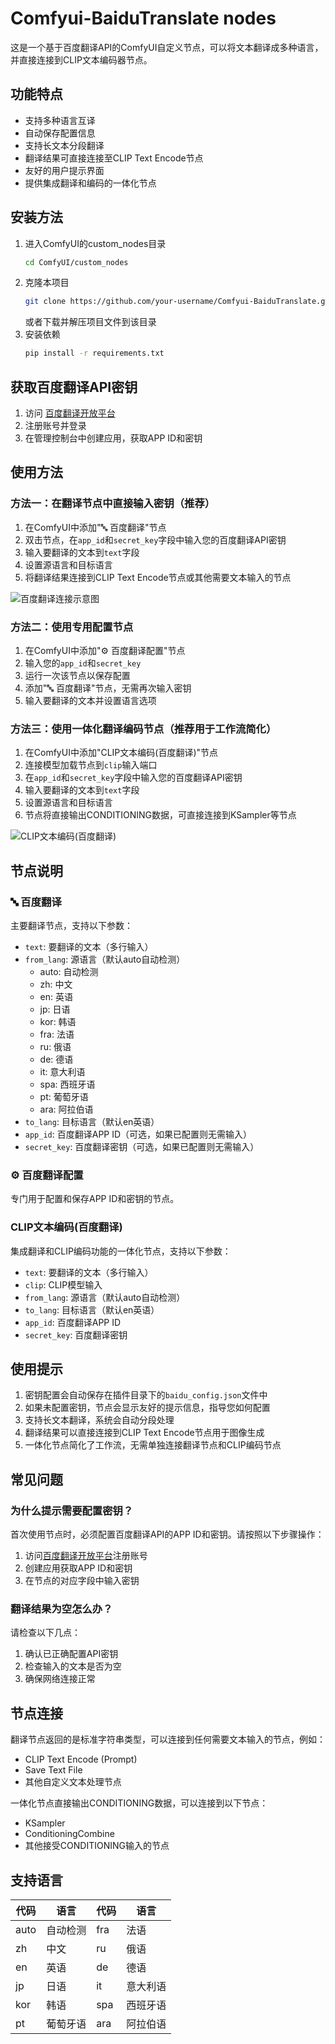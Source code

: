 # Comfyui-BaiduTranslate nodes

这是一个基于百度翻译API的ComfyUI自定义节点，可以将文本翻译成多种语言，并直接连接到CLIP文本编码器节点。

## 功能特点

- 支持多种语言互译
- 自动保存配置信息
- 支持长文本分段翻译
- 翻译结果可直接连接至CLIP Text Encode节点
- 友好的用户提示界面
- 提供集成翻译和编码的一体化节点

## 安装方法

1. 进入ComfyUI的custom_nodes目录
   ```bash
   cd ComfyUI/custom_nodes
   ```
2. 克隆本项目
   ```bash
   git clone https://github.com/your-username/Comfyui-BaiduTranslate.git
   ```
   或者下载并解压项目文件到该目录
3. 安装依赖
   ```bash
   pip install -r requirements.txt
   ```

## 获取百度翻译API密钥

1. 访问 [百度翻译开放平台](https://fanyi-api.baidu.com/)
2. 注册账号并登录
3. 在管理控制台中创建应用，获取APP ID和密钥

## 使用方法

### 方法一：在翻译节点中直接输入密钥（推荐）

1. 在ComfyUI中添加"🔤 百度翻译"节点
2. 双击节点，在`app_id`和`secret_key`字段中输入您的百度翻译API密钥
3. 输入要翻译的文本到`text`字段
4. 设置源语言和目标语言
5. 将翻译结果连接到CLIP Text Encode节点或其他需要文本输入的节点

![百度翻译连接示意图](https://github.com/user-attachments/assets/845e6576-4f53-46ec-9f53-d5337dd05e71)


### 方法二：使用专用配置节点

1. 在ComfyUI中添加"⚙️ 百度翻译配置"节点
2. 输入您的`app_id`和`secret_key`
3. 运行一次该节点以保存配置
4. 添加"🔤 百度翻译"节点，无需再次输入密钥
5. 输入要翻译的文本并设置语言选项

### 方法三：使用一体化翻译编码节点（推荐用于工作流简化）

1. 在ComfyUI中添加"CLIP文本编码(百度翻译)"节点
2. 连接模型加载节点到`clip`输入端口
3. 在`app_id`和`secret_key`字段中输入您的百度翻译API密钥
4. 输入要翻译的文本到`text`字段
5. 设置源语言和目标语言
6. 节点将直接输出CONDITIONING数据，可直接连接到KSampler等节点

![CLIP文本编码(百度翻译)](https://github.com/user-attachments/assets/343a0d26-1811-4bd8-9d98-63a182e520b8)


## 节点说明

### 🔤 百度翻译

主要翻译节点，支持以下参数：
- `text`: 要翻译的文本（多行输入）
- `from_lang`: 源语言（默认auto自动检测）
  - auto: 自动检测
  - zh: 中文
  - en: 英语
  - jp: 日语
  - kor: 韩语
  - fra: 法语
  - ru: 俄语
  - de: 德语
  - it: 意大利语
  - spa: 西班牙语
  - pt: 葡萄牙语
  - ara: 阿拉伯语
- `to_lang`: 目标语言（默认en英语）
- `app_id`: 百度翻译APP ID（可选，如果已配置则无需输入）
- `secret_key`: 百度翻译密钥（可选，如果已配置则无需输入）

### ⚙️ 百度翻译配置

专门用于配置和保存APP ID和密钥的节点。

### CLIP文本编码(百度翻译)

集成翻译和CLIP编码功能的一体化节点，支持以下参数：
- `text`: 要翻译的文本（多行输入）
- `clip`: CLIP模型输入
- `from_lang`: 源语言（默认auto自动检测）
- `to_lang`: 目标语言（默认en英语）
- `app_id`: 百度翻译APP ID
- `secret_key`: 百度翻译密钥

## 使用提示

1. 密钥配置会自动保存在插件目录下的`baidu_config.json`文件中
2. 如果未配置密钥，节点会显示友好的提示信息，指导您如何配置
3. 支持长文本翻译，系统会自动分段处理
4. 翻译结果可以直接连接到CLIP Text Encode节点用于图像生成
5. 一体化节点简化了工作流，无需单独连接翻译节点和CLIP编码节点

## 常见问题

### 为什么提示需要配置密钥？

首次使用节点时，必须配置百度翻译API的APP ID和密钥。请按照以下步骤操作：
1. 访问[百度翻译开放平台](https://fanyi-api.baidu.com/product/113)注册账号
2. 创建应用获取APP ID和密钥
3. 在节点的对应字段中输入密钥

### 翻译结果为空怎么办？

请检查以下几点：
1. 确认已正确配置API密钥
2. 检查输入的文本是否为空
3. 确保网络连接正常

## 节点连接

翻译节点返回的是标准字符串类型，可以连接到任何需要文本输入的节点，例如：
- CLIP Text Encode (Prompt)
- Save Text File
- 其他自定义文本处理节点

一体化节点直接输出CONDITIONING数据，可以连接到以下节点：
- KSampler
- ConditioningCombine
- 其他接受CONDITIONING输入的节点

## 支持语言

| 代码 | 语言   | 代码 | 语言     |
|------|--------|------|----------|
| auto | 自动检测 | fra  | 法语     |
| zh   | 中文   | ru   | 俄语     |
| en   | 英语   | de   | 德语     |
| jp   | 日语   | it   | 意大利语 |
| kor  | 韩语   | spa  | 西班牙语 |
| pt   | 葡萄牙语 | ara  | 阿拉伯语 |
